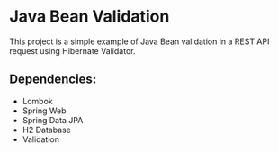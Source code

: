# Java Bean Validation
This project is a simple example of Java Bean validation in a REST API request using Hibernate Validator.

## Dependencies:
* Lombok
* Spring Web
* Spring Data JPA
* H2 Database
* Validation
